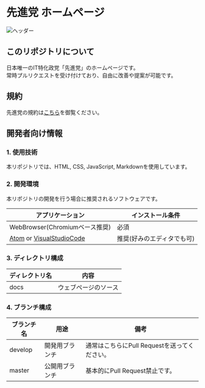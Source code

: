 # 先進党 ホームページ

![ヘッダー](https://raw.githubusercontent.com/senshintou/web-site/master/docs/assets/images/mainImg.jpg)

## このリポジトリについて

日本唯一のIT特化政党「先進党」のホームページです。      
常時プルリクエストを受け付けており、自由に改善や提案が可能です。

<!--
## 貢献方法

詳しくは[貢献方法](./docs/CONTRIBUTING.md)を御覧ください。

-->

<!--

## 行動原則

詳しくは[行動原則]()を御覧ください。

-->

## 規約

先進党の規約は[こちら](https://github.com/senshintou/Terms)を御覧ください。

## 開発者向け情報

### 1. 使用技術

本リポジトリでは、HTML, CSS, JavaScript, Markdownを使用しています。

### 2. 開発環境

本リポジトリの開発を行う場合に推奨されるソフトウェアです。

|アプリケーション|インストール条件|
|-|-|
|WebBrowser(Chromiumベース推奨)|必須|
|[Atom](https://atom.io/) or [VisualStudioCode](https://azure.microsoft.com/ja-jp/products/visual-studio-code/)|推奨(好みのエディタでも可)|

### 3. ディレクトリ構成

|ディレクトリ名|内容|
|-|-|
|docs|ウェブページのソース|

### 4. ブランチ構成

|ブランチ名|用途|備考|
|-|-|-|
|develop|開発用ブランチ|通常はこちらにPull Requestを送ってください。|
|master|公開用ブランチ|基本的にPull Request禁止です。|

